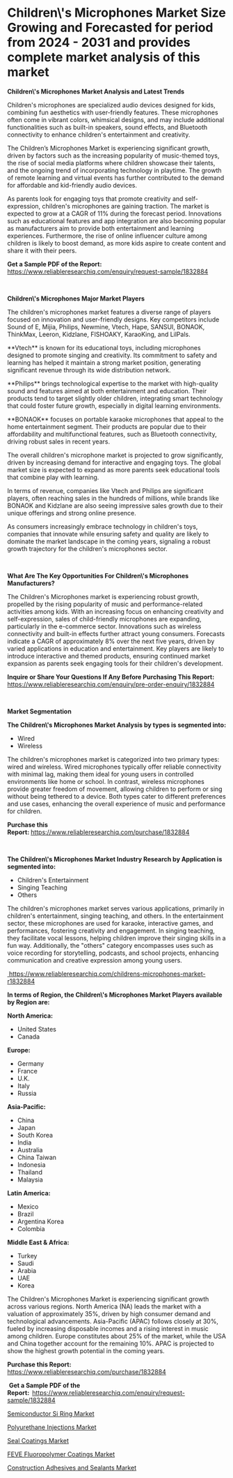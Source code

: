 <p><h1>Children\'s Microphones Market Size Growing and Forecasted for period from 2024 - 2031 and provides complete market analysis of this market</h1></p><p><strong>Children\'s Microphones Market Analysis and Latest Trends</strong></p>
<p><p>Children's microphones are specialized audio devices designed for kids, combining fun aesthetics with user-friendly features. These microphones often come in vibrant colors, whimsical designs, and may include additional functionalities such as built-in speakers, sound effects, and Bluetooth connectivity to enhance children's entertainment and creativity. </p><p>The Children’s Microphones Market is experiencing significant growth, driven by factors such as the increasing popularity of music-themed toys, the rise of social media platforms where children showcase their talents, and the ongoing trend of incorporating technology in playtime. The growth of remote learning and virtual events has further contributed to the demand for affordable and kid-friendly audio devices. </p><p>As parents look for engaging toys that promote creativity and self-expression, children's microphones are gaining traction. The market is expected to grow at a CAGR of 11% during the forecast period. Innovations such as educational features and app integration are also becoming popular as manufacturers aim to provide both entertainment and learning experiences. Furthermore, the rise of online influencer culture among children is likely to boost demand, as more kids aspire to create content and share it with their peers.</p></p>
<p><strong>Get a Sample PDF of the Report:&nbsp;</strong> <a href="https://www.reliableresearchiq.com/enquiry/request-sample/1832884?utm_campaign=1546&utm_medium=2&utm_source=Github&utm_content=ia&utm_term=17102024&utm_id=childrens-microphones">https://www.reliableresearchiq.com/enquiry/request-sample/1832884</a></p>
<p>&nbsp;</p>
<p><strong>Children\'s Microphones Major Market Players</strong></p>
<p><p>The children's microphones market features a diverse range of players focused on innovation and user-friendly designs. Key competitors include Sound of E, Mijia, Philips, Newmine, Vtech, Hape, SANSUI, BONAOK, ThinkMax, Leeron, Kidzlane, FISHOAKY, KaraoKing, and LilPals.</p><p>**Vtech** is known for its educational toys, including microphones designed to promote singing and creativity. Its commitment to safety and learning has helped it maintain a strong market position, generating significant revenue through its wide distribution network.</p><p>**Philips** brings technological expertise to the market with high-quality sound and features aimed at both entertainment and education. Their products tend to target slightly older children, integrating smart technology that could foster future growth, especially in digital learning environments.</p><p>**BONAOK** focuses on portable karaoke microphones that appeal to the home entertainment segment. Their products are popular due to their affordability and multifunctional features, such as Bluetooth connectivity, driving robust sales in recent years.</p><p>The overall children's microphone market is projected to grow significantly, driven by increasing demand for interactive and engaging toys. The global market size is expected to expand as more parents seek educational tools that combine play with learning.</p><p>In terms of revenue, companies like Vtech and Philips are significant players, often reaching sales in the hundreds of millions, while brands like BONAOK and Kidzlane are also seeing impressive sales growth due to their unique offerings and strong online presence.</p><p>As consumers increasingly embrace technology in children's toys, companies that innovate while ensuring safety and quality are likely to dominate the market landscape in the coming years, signaling a robust growth trajectory for the children's microphones sector.</p></p>
<p>&nbsp;</p>
<p><strong>What Are The Key Opportunities For Children\'s Microphones Manufacturers?</strong></p>
<p><p>The Children's Microphones market is experiencing robust growth, propelled by the rising popularity of music and performance-related activities among kids. With an increasing focus on enhancing creativity and self-expression, sales of child-friendly microphones are expanding, particularly in the e-commerce sector. Innovations such as wireless connectivity and built-in effects further attract young consumers. Forecasts indicate a CAGR of approximately 8% over the next five years, driven by varied applications in education and entertainment. Key players are likely to introduce interactive and themed products, ensuring continued market expansion as parents seek engaging tools for their children's development.</p></p>
<p><strong>Inquire or Share Your Questions If Any Before Purchasing This Report:</strong> <a href="https://www.reliableresearchiq.com/enquiry/pre-order-enquiry/1832884?utm_campaign=1546&utm_medium=2&utm_source=Github&utm_content=ia&utm_term=17102024&utm_id=childrens-microphones">https://www.reliableresearchiq.com/enquiry/pre-order-enquiry/1832884</a></p>
<p>&nbsp;</p>
<p><strong>Market Segmentation</strong></p>
<p><strong>The Children\'s Microphones Market Analysis by types is segmented into:</strong></p>
<p><ul><li>Wired</li><li>Wireless</li></ul></p>
<p><p>The children's microphones market is categorized into two primary types: wired and wireless. Wired microphones typically offer reliable connectivity with minimal lag, making them ideal for young users in controlled environments like home or school. In contrast, wireless microphones provide greater freedom of movement, allowing children to perform or sing without being tethered to a device. Both types cater to different preferences and use cases, enhancing the overall experience of music and performance for children.</p></p>
<p><strong>Purchase this Report:&nbsp;</strong><a href="https://www.reliableresearchiq.com/purchase/1832884?utm_campaign=1546&utm_medium=2&utm_source=Github&utm_content=ia&utm_term=17102024&utm_id=childrens-microphones">https://www.reliableresearchiq.com/purchase/1832884</a></p>
<p>&nbsp;</p>
<p><strong>The Children\'s Microphones Market Industry Research by Application is segmented into:</strong></p>
<p><ul><li>Children's Entertainment</li><li>Singing Teaching</li><li>Others</li></ul></p>
<p><p>The children's microphones market serves various applications, primarily in children's entertainment, singing teaching, and others. In the entertainment sector, these microphones are used for karaoke, interactive games, and performances, fostering creativity and engagement. In singing teaching, they facilitate vocal lessons, helping children improve their singing skills in a fun way. Additionally, the "others" category encompasses uses such as voice recording for storytelling, podcasts, and school projects, enhancing communication and creative expression among young users.</p></p>
<p><a href="https://www.reliableresearchiq.com/childrens-microphones-market-r1832884?utm_campaign=1546&utm_medium=2&utm_source=Github&utm_content=ia&utm_term=17102024&utm_id=childrens-microphones">&nbsp;https://www.reliableresearchiq.com/childrens-microphones-market-r1832884</a></p>
<p><strong>In terms of Region, the Children\'s Microphones Market Players available by Region are:</strong></p>
<p>
    <p> <strong> North America: </strong>
        <ul>
            <li>United States</li>
            <li>Canada</li>
        </ul>
        </p> 
    <p> <strong> Europe: </strong>
        <ul>
            <li>Germany</li>
            <li>France</li>
            <li>U.K.</li>
            <li>Italy</li>
            <li>Russia</li>
        </ul>
        </p> 
    <p> <strong> Asia-Pacific: </strong>
        <ul>
            <li>China</li>
            <li>Japan</li>
            <li>South Korea</li>
            <li>India</li>
            <li>Australia</li>
            <li>China Taiwan</li>
            <li>Indonesia</li>
            <li>Thailand</li>
            <li>Malaysia</li>
        </ul>
        </p> 
    <p> <strong> Latin America: </strong>
        <ul>
            <li>Mexico</li>
            <li>Brazil</li>
            <li>Argentina Korea</li>
            <li>Colombia</li>
        </ul>
        </p> 
    <p> <strong> Middle East & Africa: </strong>
        <ul>
            <li>Turkey</li>
            <li>Saudi</li>
            <li>Arabia</li>
            <li>UAE</li>
            <li>Korea</li>
        </ul>
    </p>
    </p>
<p><p>The Children's Microphones Market is experiencing significant growth across various regions. North America (NA) leads the market with a valuation of approximately 35%, driven by high consumer demand and technological advancements. Asia-Pacific (APAC) follows closely at 30%, fueled by increasing disposable incomes and a rising interest in music among children. Europe constitutes about 25% of the market, while the USA and China together account for the remaining 10%. APAC is projected to show the highest growth potential in the coming years.</p></p>
<p><strong>Purchase this Report: </strong><a href="https://www.reliableresearchiq.com/purchase/1832884?utm_campaign=1546&utm_medium=2&utm_source=Github&utm_content=ia&utm_term=17102024&utm_id=childrens-microphones">https://www.reliableresearchiq.com/purchase/1832884</a></p>
<p>&nbsp;<strong>Get a Sample PDF of the Report:&nbsp;&nbsp;</strong><a href="https://www.reliableresearchiq.com/enquiry/request-sample/1832884?utm_campaign=1546&utm_medium=2&utm_source=Github&utm_content=ia&utm_term=17102024&utm_id=childrens-microphones">https://www.reliableresearchiq.com/enquiry/request-sample/1832884</a></p>
<p><strong></strong></p>
<p><p><a href="https://github.com/angelajermaine/Market-Research-Report-List-5/blob/main/semiconductor-si-ring-market.md?utm_campaign=1546&utm_medium=2&utm_source=Github&utm_content=ia&utm_term=17102024&utm_id=childrens-microphones">Semiconductor Si Ring Market</a></p><p><a href="https://www.linkedin.com/pulse/polyurethane-injections-market-shifts-strategic-analysis-pajgf?utm_campaign=1546&utm_medium=2&utm_source=Github&utm_content=ia&utm_term=17102024&utm_id=childrens-microphones">Polyurethane Injections Market</a></p><p><a href="https://www.linkedin.com/pulse/seal-coatings-market-global-trends-forecast-2024-2031-vaedf?utm_campaign=1546&utm_medium=2&utm_source=Github&utm_content=ia&utm_term=17102024&utm_id=childrens-microphones">Seal Coatings Market</a></p><p><a href="https://www.linkedin.com/pulse/feve-fluoropolymer-coatings-market-outlook-share-analysis-iw1qf?utm_campaign=1546&utm_medium=2&utm_source=Github&utm_content=ia&utm_term=17102024&utm_id=childrens-microphones">FEVE Fluoropolymer Coatings Market</a></p><p><a href="https://www.linkedin.com/pulse/global-perspectives-construction-adhesives-sealants-market-ldkqf?utm_campaign=1546&utm_medium=2&utm_source=Github&utm_content=ia&utm_term=17102024&utm_id=childrens-microphones">Construction Adhesives and Sealants Market</a></p></p>
